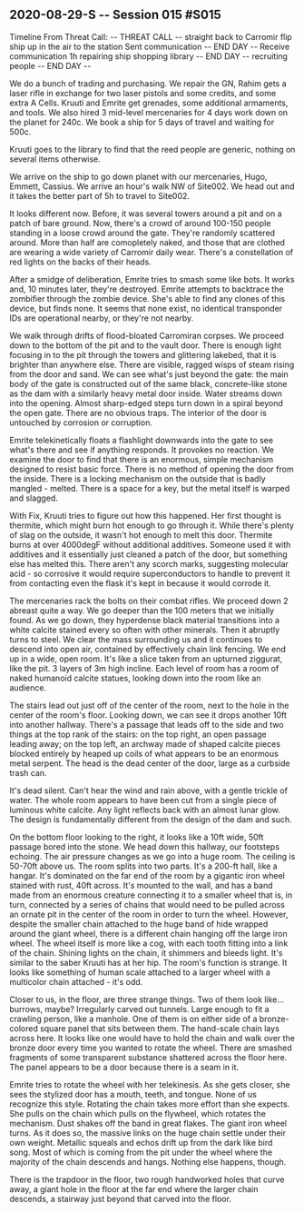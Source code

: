 ## 2020-08-29-S -- Session 015 #S015

Timeline From Threat Call:
-- THREAT CALL --
straight back to Carromir
flip ship
up in the air
to the station
Sent communication
-- END DAY --
Receive communication
1h repairing ship
shopping
library
-- END DAY --
recruiting people
-- END DAY --

We do a bunch of trading and purchasing. We repair the GN, Rahim gets a laser rifle in exchange for two laser pistols and some credits, and some extra A Cells. Kruuti and Emrite get grenades, some additional armaments, and tools. We also hired 3 mid-level mercenaries for 4 days work down on the planet for 240c. We book a ship for 5 days of travel and waiting for 500c.

Kruuti goes to the library to find that the reed people are generic, nothing on several items otherwise.

We arrive on the ship to go down planet with our mercenaries, Hugo, Emmett, Cassius. We arrive an hour's walk NW of Site002. We head out and it takes the better part of 5h to travel to Site002.

It looks different now. Before, it was several towers around a pit and on a patch of bare ground. Now, there's a crowd of around 100-150 people standing in a loose crowd around the gate. They're randomly scattered around. More than half are comopletely naked, and those that are clothed are wearing a wide variety of Carromir daily wear. There's a constellation of red lights on the backs of their heads.

After a smidge of deliberation, Emrite tries to smash some like bots. It works and, 10 minutes later, they're destroyed. Emrite attempts to backtrace the zombifier through the zombie device. She's able to find any clones of this device, but finds none. It seems that none exist, no identical transponder IDs are operational nearby, or they're not nearby.

We walk through drifts of flood-bloated Carromiran corpses. We proceed down to the bottom of the pit and to the vault door. There is enough light focusing in to the pit through the towers and glittering lakebed, that it is brighter than anywhere else. There are visible, ragged wisps of steam rising from the door and sand. We can see what's just beyond the gate: the main body of the gate is constructed out of the same black, concrete-like stone as the dam with a similarly heavy metal door inside. Water streams down into the opening. Almost sharp-edged steps turn down in a spiral beyond the open gate. There are no obvious traps. The interior of the door is untouched by corrosion or corruption.

Emrite telekinetically floats a flashlight downwards into the gate to see what's there and see if anything responds. It provokes no reaction. We examine the door to find that there is an enormous, simple mechanism designed to resist basic force. There is no method of opening the door from the inside. There is a locking mechanism on the outside that is badly mangled - melted. There is a space for a key, but the metal itself is warped and slagged.

With Fix, Kruuti tries to figure out how this happened. Her first thought is thermite, which might burn hot enough to go through it. While there's plenty of slag on the outside, it wasn't hot enough to melt this door. Thermite burns at over 4000degF without additional additives. Someone used it with additives and it essentially just cleaned a patch of the door, but something else has melted this. There aren't any scorch marks, suggesting molecular acid - so corrosive it would require superconductors to handle to prevent it from contacting even the flask it's kept in because it would corrode it.

The mercenaries rack the bolts on their combat rifles. We proceed down 2 abreast quite a way. We go deeper than the 100 meters that we initially found. As we go down, they hyperdense black material transitions into a white calcite stained every so often with other minerals. Then it abruptly turns to steel. We clear the mass surrounding us and it continues to descend into open air, contained by effectively chain link fencing. We end up in a wide, open room. It's like a slice taken from an upturned ziggurat, like the pit. 3 layers of 3m high incline. Each level of room has a room of naked humanoid calcite statues, looking down into the room like an audience.

The stairs lead out just off of the center of the room, next to the hole in the center of the room's floor. Looking down, we can see it drops another 10ft into another hallway. There's a passage that leads off to the side and two things at the top rank of the stairs: on the top right, an open passage leading away; on the top left, an archway made of shaped calcite pieces blocked entirely by heaped up coils of what appears to be an enormous metal serpent. The head is the dead center of the door, large as a curbside trash can.

It's dead silent. Can't hear the wind and rain above, with a gentle trickle of water. The whole room appears to have been cut from a single piece of luminous white calcite. Any light reflects back with an almost lunar glow. The design is fundamentally different from the design of the dam and such.

On the bottom floor looking to the right, it looks like a 10ft wide, 50ft passage bored into the stone. We head down this hallway, our footsteps echoing. The air pressure changes as we go into a huge room. The ceiling is 50-70ft above us. The room splits into two parts. It's a 200-ft hall, like a hangar. It's dominated on the far end of the room by a gigantic iron wheel stained with rust, 40ft across. It's mounted to the wall, and has a band made from an enormous creature connecting it to a smaller wheel that is, in turn, connected by a series of chains that would need to be pulled across an ornate pit in the center of the room in order to turn the wheel. However, despite the smaller chain attached to the huge band of hide wrapped around the giant wheel, there is a different chain hanging off the large iron wheel. The wheel itself is more like a cog, with each tooth fitting into a link of the chain. Shining lights on the chain, it shimmers and bleeds light. It's similar to the saber Kruuti has at her hip. The room's function is strange. It looks like something of human scale attached to a larger wheel with a multicolor chain attached - it's odd.

Closer to us, in the floor, are three strange things. Two of them look like... burrows, maybe? Irregularly carved out tunnels. Large enough to fit a crawling person, like a manhole. One of them is on either side of a bronze-colored square panel that sits between them. The hand-scale chain lays across here. It looks like one would have to hold the chain and walk over the bronze door every time you wanted to rotate the wheel. There are smashed fragments of some transparent substance shattered across the floor here. The panel appears to be a door because there is a seam in it.

Emrite tries to rotate the wheel with her telekinesis. As she gets closer, she sees the stylized door has a mouth, teeth, and tongue. None of us recognize this style. Rotating the chain takes more effort than she expects. She pulls on the chain which pulls on the flywheel, which rotates the mechanism. Dust shakes off the band in great flakes. The giant iron wheel turns. As it does so, the massive links on the huge chain settle under their own weight. Metallic squeals and echos drift up from the dark like bird song. Most of which is coming from the pit under the wheel where the majority of the chain descends and hangs. Nothing else happens, though.

There is the trapdoor in the floor, two rough handworked holes that curve away, a giant hole in the floor at the far end where the larger chain descends, a stairway just beyond that carved into the floor.
